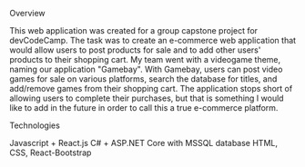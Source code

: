 Overview

This web application was created for a group capstone project for devCodeCamp. The task was to create an e-commerce web application that would allow users to post products for sale and to add other users' products to their shopping cart. My team went with a videogame theme, naming our application "Gamebay". With Gamebay, users can post video games for sale on various platforms, search the database for titles, and add/remove games from their shopping cart. The application stops short of allowing users to complete their purchases, but that is something I would like to add in the future in order to call this a true e-commerce platform.

Technologies

Javascript + React.js
C# + ASP.NET Core with MSSQL database
HTML, CSS, React-Bootstrap
